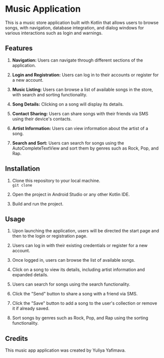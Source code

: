 # Music Application

This is a music store application built with Kotlin that allows users to browse songs, with navigation, database integration, and dialog windows for various interactions such as login and warnings.

## Features

1. **Navigation:** Users can navigate through different sections of the application.
   
2. **Login and Registration:** Users can log in to their accounts or register for a new account.

3. **Music Listing:** Users can browse a list of available songs in the store, with search and sorting functionality.

4. **Song Details:** Clicking on a song will display its details.

5. **Contact Sharing:** Users can share songs with their friends via SMS using their device's contacts.

6. **Artist Information:** Users can view information about the artist of a song.

7. **Search and Sort:** Users can search for songs using the AutoCompleteTextView and sort them by genres such as Rock, Pop, and Rap.


## Installation  

1. Clone this repository to your local machine.  
   `git clone`
   
2. Open the project in Android Studio or any other Kotlin IDE.
   
3. Build and run the project.  

## Usage

1. Upon launching the application, users will be directed the start page and then to the login or registration page.
   
2. Users can log in with their existing credentials or register for a new account.

3. Once logged in, users can browse the list of available songs.

4. Click on a song to view its details, including artist information and expanded details.
   
5. Users can search for songs using the search functionality.
    
6. Click the "Send" button to share a song with a friend via SMS.
    
7. Click the "Save" button to add a song to the user's collection or remove it if already saved.
    
8. Sort songs by genres such as Rock, Pop, and Rap using the sorting functionality.
    
## Credits  

This music app application was created by Yuliya Yafimava.
